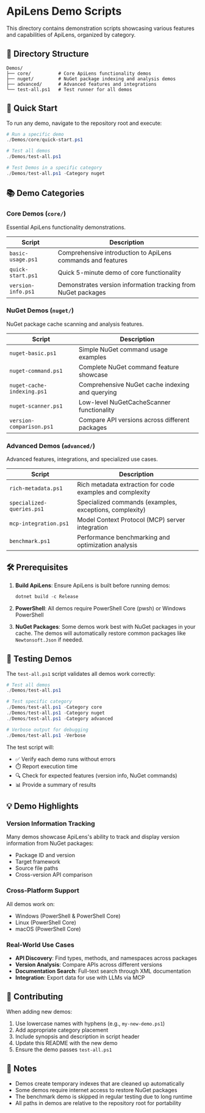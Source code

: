 # ApiLens Demo Scripts

This directory contains demonstration scripts showcasing various features and capabilities of ApiLens, organized by category.

## 📁 Directory Structure

```
Demos/
├── core/          # Core ApiLens functionality demos
├── nuget/         # NuGet package indexing and analysis demos
├── advanced/      # Advanced features and integrations
└── test-all.ps1   # Test runner for all demos
```

## 🚀 Quick Start

To run any demo, navigate to the repository root and execute:

```powershell
# Run a specific demo
./Demos/core/quick-start.ps1

# Test all demos
./Demos/test-all.ps1

# Test Demos in a specific category
./Demos/test-all.ps1 -Category nuget
```

## 📚 Demo Categories

### Core Demos (`core/`)

Essential ApiLens functionality demonstrations.

| Script             | Description                                                   |
|--------------------|---------------------------------------------------------------|
| `basic-usage.ps1`  | Comprehensive introduction to ApiLens commands and features   |
| `quick-start.ps1`  | Quick 5-minute demo of core functionality                     |
| `version-info.ps1` | Demonstrates version information tracking from NuGet packages |

### NuGet Demos (`nuget/`)

NuGet package cache scanning and analysis features.

| Script                     | Description                                     |
|----------------------------|-------------------------------------------------|
| `nuget-basic.ps1`          | Simple NuGet command usage examples             |
| `nuget-command.ps1`        | Complete NuGet command feature showcase         |
| `nuget-cache-indexing.ps1` | Comprehensive NuGet cache indexing and querying |
| `nuget-scanner.ps1`        | Low-level NuGetCacheScanner functionality       |
| `version-comparison.ps1`   | Compare API versions across different packages  |

### Advanced Demos (`advanced/`)

Advanced features, integrations, and specialized use cases.

| Script                    | Description                                               |
|---------------------------|-----------------------------------------------------------|
| `rich-metadata.ps1`       | Rich metadata extraction for code examples and complexity |
| `specialized-queries.ps1` | Specialized commands (examples, exceptions, complexity)   |
| `mcp-integration.ps1`     | Model Context Protocol (MCP) server integration           |
| `benchmark.ps1`           | Performance benchmarking and optimization analysis        |

## 🛠️ Prerequisites

1. **Build ApiLens**: Ensure ApiLens is built before running demos:
   ```powershell
   dotnet build -c Release
   ```

2. **PowerShell**: All demos require PowerShell Core (pwsh) or Windows PowerShell

3. **NuGet Packages**: Some demos work best with NuGet packages in your cache. The demos will automatically restore common packages like `Newtonsoft.Json` if needed.

## 🧪 Testing Demos

The `test-all.ps1` script validates all demos work correctly:

```powershell
# Test all demos
./Demos/test-all.ps1

# Test specific category
./Demos/test-all.ps1 -Category core
./Demos/test-all.ps1 -Category nuget
./Demos/test-all.ps1 -Category advanced

# Verbose output for debugging
./Demos/test-all.ps1 -Verbose
```

The test script will:
- ✅ Verify each demo runs without errors
- ⏱️ Report execution time
- 🔍 Check for expected features (version info, NuGet commands)
- 📊 Provide a summary of results

## 💡 Demo Highlights

### Version Information Tracking
Many demos showcase ApiLens's ability to track and display version information from NuGet packages:
- Package ID and version
- Target framework
- Source file paths
- Cross-version API comparison

### Cross-Platform Support
All demos work on:
- Windows (PowerShell & PowerShell Core)
- Linux (PowerShell Core)
- macOS (PowerShell Core)

### Real-World Use Cases
- **API Discovery**: Find types, methods, and namespaces across packages
- **Version Analysis**: Compare APIs across different versions
- **Documentation Search**: Full-text search through XML documentation
- **Integration**: Export data for use with LLMs via MCP

## 🤝 Contributing

When adding new demos:
1. Use lowercase names with hyphens (e.g., `my-new-demo.ps1`)
2. Add appropriate category placement
3. Include synopsis and description in script header
4. Update this README with the new demo
5. Ensure the demo passes `test-all.ps1`

## 📝 Notes

- Demos create temporary indexes that are cleaned up automatically
- Some demos require internet access to restore NuGet packages
- The benchmark demo is skipped in regular testing due to long runtime
- All paths in demos are relative to the repository root for portability